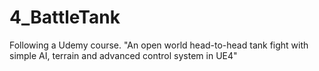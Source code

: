 # 4_BattleTank
Following a Udemy course. "An open world head-to-head tank fight with simple AI, terrain and advanced control system in UE4"
